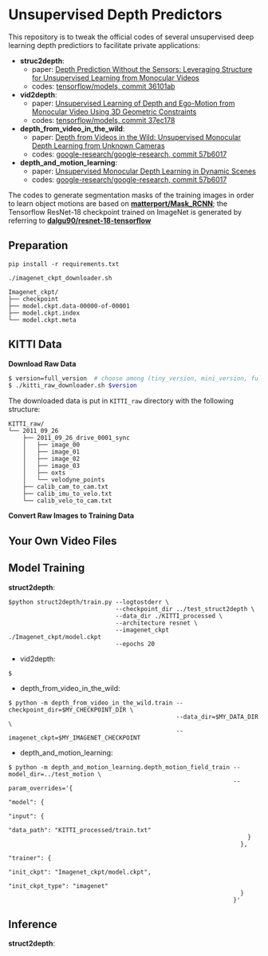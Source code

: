 # Unsupervised Depth Predictors

This repository is to tweak the official codes of several unsupervised deep learning depth predictiors to facilitate private applications:
- **struc2depth**:  
    - paper: [Depth Prediction Without the Sensors: Leveraging Structure for Unsupervised Learning from Monocular Videos](https://arxiv.org/abs/1811.06152)
    - codes: [tensorflow/models, commit 36101ab](https://github.com/tensorflow/models/tree/36101ab4095065a4196ff4f6437e94f0d91df4e9)
- **vid2depth**:
    - paper: [Unsupervised Learning of Depth and Ego-Motion from Monocular Video Using 3D Geometric Constraints](https://arxiv.org/abs/1802.05522)
    - codes: [tensorflow/models, commit 37ec178](https://github.com/tensorflow/models/tree/37ec31714f68255532b4c35f117bc33fd7f90692)
- **depth_from_video_in_the_wild**:
    - paper: [Depth from Videos in the Wild: Unsupervised Monocular Depth Learning from Unknown Cameras](https://arxiv.org/abs/1904.04998?utm_source=feedburner&utm_medium=feed&utm_campaign=Feed%253A+arxiv%252FQSXk+%2528ExcitingAds%2521+cs+updates+on+arXiv.org%2529)
    - codes: [google-research/google-research, commit 57b6017](https://github.com/google-research/google-research/tree/57b60e7a7a5efc358adf4041a062ae435e6155be)
- **depth_and_motion_learning**: 
    - paper: [Unsupervised Monocular Depth Learning in Dynamic Scenes](https://arxiv.org/abs/2010.16404)
    - codes: [google-research/google-research, commit 57b6017](https://github.com/google-research/google-research/tree/57b60e7a7a5efc358adf4041a062ae435e6155be)

The codes to generate segmentation masks of the training images in order to learn object motions are based on [**matterport/Mask_RCNN**](https://github.com/matterport/Mask_RCNN/tree/3deaec5d902d16e1daf56b62d5971d428dc920bc); the Tensorflow ResNet-18 checkpoint trained on ImageNet is generated by referring to [**dalgu90/resnet-18-tensorflow**](https://github.com/dalgu90/resnet-18-tensorflow/tree/49eb67c3c57258537c0dcbab5cdf2c38bb1af776)

## Preparation
```
pip install -r requirements.txt
```
```
./imagenet_ckpt_downloader.sh
```
```
Imagenet_ckpt/
├── checkpoint
├── model.ckpt.data-00000-of-00001
├── model.ckpt.index
└── model.ckpt.meta
```

## KITTI Data
**Download Raw Data**

```bash
$ version=full_version  # choose among (tiny_version, mini_version, full_version)
$ ./kitti_raw_downloader.sh $version
```
The downloaded data is put in `KITTI_raw` directory with the following structure:
```
KITTI_raw/
└── 2011_09_26
    ├── 2011_09_26_drive_0001_sync
    │   ├── image_00
    │   ├── image_01
    │   ├── image_02
    │   ├── image_03
    │   ├── oxts
    │   └── velodyne_points
    ├── calib_cam_to_cam.txt
    ├── calib_imu_to_velo.txt
    └── calib_velo_to_cam.txt
```

**Convert Raw Images to Training Data**


## Your Own Video Files


## Model Training
**struct2depth**:

```
$python struct2depth/train.py --logtostderr \
                              --checkpoint_dir ../test_struct2depth \
                              --data_dir ./KITTI_processed \
                              --architecture resnet \
                              --imagenet_ckpt ./Imagenet_ckpt/model.ckpt
                              --epochs 20
```
- vid2depth:
```
$
```
- depth_from_video_in_the_wild:
```
$ python -m depth_from_video_in_the_wild.train --checkpoint_dir=$MY_CHECKPOINT_DIR \
                                               --data_dir=$MY_DATA_DIR \
                                               --imagenet_ckpt=$MY_IMAGENET_CHECKPOINT
```

- depth_and_motion_learning:
```
$ python -m depth_and_motion_learning.depth_motion_field_train --model_dir=../test_motion \
                                                               --param_overrides='{
                                                                 "model": { 
                                                                   "input": {
                                                                     "data_path": "KITTI_processed/train.txt"
                                                                   }
                                                                 },
                                                                 "trainer": {
                                                                   "init_ckpt": "Imagenet_ckpt/model.ckpt",
                                                                   "init_ckpt_type": "imagenet"
                                                                 }
                                                               }'
```

## Inference
**struct2depth**:
```

```
